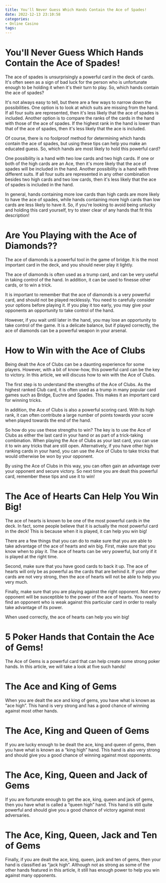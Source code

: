 ```yaml
---
title: You'll Never Guess Which Hands Contain the Ace of Spades!
date: 2022-12-13 23:10:58
categories:
- Online Casino
tags:
---
```



#  You'll Never Guess Which Hands Contain the Ace of Spades!

The ace of spades is unsurprisingly a powerful card in the deck of cards. It's often seen as a sign of bad luck for the person who is unfortunate enough to be holding it when it's their turn to play. So, which hands contain the ace of spades?

It's not always easy to tell, but there are a few ways to narrow down the possibilities. One option is to look at which suits are missing from the hand. If all four suits are represented, then it's less likely that the ace of spades is included. Another option is to compare the ranks of the cards in the hand with those of the ace of spades. If the highest rank in the hand is lower than that of the ace of spades, then it's less likely that the ace is included.

Of course, there is no foolproof method for determining which hands contain the ace of spades, but using these tips can help you make an educated guess. So, which hands are most likely to hold this powerful card?

One possibility is a hand with two low cards and two high cards. If one or both of the high cards are an Ace, then it's more likely that the ace of spades will be included in the hand. Another possibility is a hand with three different suits. If all four suits are represented in any other combination besides two high cards and two low cards, then it's less likely that the ace of spades is included in the hand.

In general, hands containing more low cards than high cards are more likely to have the ace of spades, while hands containing more high cards than low cards are less likely to have it. So, if you're looking to avoid being unlucky and holding this card yourself, try to steer clear of any hands that fit this description!

#  Are You Playing with the Ace of Diamonds??

The ace of diamonds is a powerful tool in the game of bridge. It is the most important card in the deck, and you should never play it lightly.

The ace of diamonds is often used as a trump card, and can be very useful in taking control of the hand. In addition, it can be used to finesse other cards, or to win a trick.

It is important to remember that the ace of diamonds is a very powerful card, and should not be played recklessly. You need to carefully consider your options before playing it. If you play it too early, you may give your opponents an opportunity to take control of the hand.

However, if you wait until later in the hand, you may lose an opportunity to take control of the game. It is a delicate balance, but if played correctly, the ace of diamonds can be a powerful weapon in your arsenal.

#  How to Win with the Ace of Clubs

Being dealt the Ace of Clubs can be a daunting experience for some players. However, with a bit of know-how, this powerful card can be the key to victory. In this article, we will discuss how to win with the Ace of Clubs.

The first step is to understand the strengths of the Ace of Clubs. As the highest ranked Club card, it is often used as a trump in many popular card games such as Bridge, Euchre and Spades. This makes it an important card for winning tricks.

In addition, the Ace of Clubs is also a powerful scoring card. With its high rank, it can often contribute a large number of points towards your score when played towards the end of the hand.

So how do you use these strengths to win? The key is to use the Ace of Clubs as either the last card in your hand or as part of a trick-taking combination. When playing the Ace of Clubs as your last card, you can use it to win any tricks that are still open. Alternatively, if you have other high ranking cards in your hand, you can use the Ace of Clubs to take tricks that would otherwise be won by your opponent.

By using the Ace of Clubs in this way, you can often gain an advantage over your opponent and secure victory. So next time you are dealt this powerful card, remember these tips and use it to win!

#  The Ace of Hearts Can Help You Win Big!

The ace of hearts is known to be one of the most powerful cards in the deck. In fact, some people believe that it is actually the most powerful card in the deck! This is because when it is played, it can help you win big!

There are a few things that you can do to make sure that you are able to take advantage of the ace of hearts and win big. First, make sure that you know when to play it. The ace of hearts can be very powerful, but only if it is played at the right time.

Second, make sure that you have good cards to back it up. The ace of hearts will only be as powerful as the cards that are behind it. If your other cards are not very strong, then the ace of hearts will not be able to help you very much.

Finally, make sure that you are playing against the right opponent. Not every opponent will be susceptible to the power of the ace of hearts. You need to find an opponent who is weak against this particular card in order to really take advantage of its power.

When used correctly, the ace of hearts can help you win big!

#  5 Poker Hands that Contain the Ace of Gems!

The Ace of Gems is a powerful card that can help create some strong poker hands. In this article, we will take a look at five such hands!

# The Ace and King of Gems

When you are dealt the ace and king of gems, you have what is known as “ace high”. This hand is very strong and has a good chance of winning against most other hands.

# The Ace, King and Queen of Gems

If you are lucky enough to be dealt the ace, king and queen of gems, then you have what is known as a “king high” hand. This hand is also very strong and should give you a good chance of winning against most opponents.

# The Ace, King, Queen and Jack of Gems

If you are fortunate enough to get the ace, king, queen and jack of gems, then you have what is called a “queen high” hand. This hand is still quite powerful and should give you a good chance of victory against most adversaries.

# The Ace, King, Queen, Jack and Ten of Gems

Finally, if you are dealt the ace, king, queen, jack and ten of gems, then your hand is classified as “jack high”. Although not as strong as some of the other hands featured in this article, it still has enough power to help you win against many opponents.